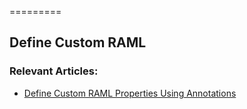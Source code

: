 =========

## Define Custom RAML


### Relevant Articles: 
- [Define Custom RAML Properties Using Annotations](http://www.nklkarthi.com/raml-custom-properties-with-annotations)
